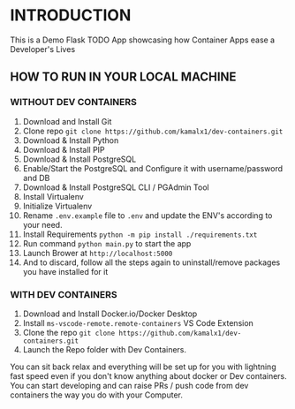 # INTRODUCTION

This is a Demo Flask TODO App showcasing how Container Apps ease a Developer's Lives

## HOW TO RUN IN YOUR LOCAL MACHINE

### WITHOUT DEV CONTAINERS

1. Download and Install Git
2. Clone repo `git clone https://github.com/kamalx1/dev-containers.git`
3. Download & Install Python
4. Download & Install PIP
5. Download & Install PostgreSQL
6. Enable/Start the PostgreSQL and Configure it with username/password and DB
7. Download & Install PostgreSQL CLI / PGAdmin Tool
8. Install Virtualenv
9. Initialize Virtualenv
10. Rename `.env.example` file to `.env` and update the ENV's according to your need.
11. Install Requirements `python -m pip install ./requirements.txt`
12. Run command `python main.py` to start the app
13. Launch Brower at `http://localhost:5000`
14. And to discard, follow all the steps again to uninstall/remove packages you have installed for it

### WITH DEV CONTAINERS

1. Download and Install Docker.io/Docker Desktop
2. Install `ms-vscode-remote.remote-containers` VS Code Extension
3. Clone the repo `git clone https://github.com/kamalx1/dev-containers.git`
4. Launch the Repo folder with Dev Containers.

You can sit back relax and everything will be set up for you with lightning fast speed even if you don't know anything about docker or Dev containers. You can start developing and can raise PRs / push code from dev containers the way you do with your Computer.